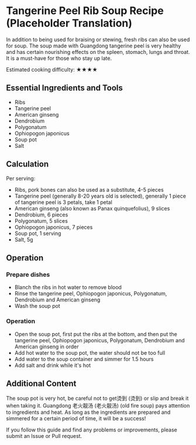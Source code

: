 # Tangerine Peel Rib Soup Recipe (Placeholder Translation)

In addition to being used for braising or stewing, fresh ribs can also be used for soup. The soup made with Guangdong tangerine peel is very healthy and has certain nourishing effects on the spleen, stomach, lungs and throat. It is a must-have for those who stay up late.

Estimated cooking difficulty: ★★★★

## Essential Ingredients and Tools

*   Ribs
*   Tangerine peel
*   American ginseng
*   Dendrobium
*   Polygonatum
*   Ophiopogon japonicus
*   Soup pot
*   Salt

## Calculation

Per serving:

*   Ribs, pork bones can also be used as a substitute, 4-5 pieces
*   Tangerine peel (generally 8-20 years old is selected), generally 1 piece of tangerine peel is 3 petals, take 1 petal
*   American ginseng (also known as Panax quinquefolius), 9 slices
*   Dendrobium, 6 pieces
*   Polygonatum, 5 slices
*   Ophiopogon japonicus, 7 pieces
*   Soup pot, 1 serving
*   Salt, 5g

## Operation

### Prepare dishes

*   Blanch the ribs in hot water to remove blood
*   Rinse the tangerine peel, Ophiopogon japonicus, Polygonatum, Dendrobium and American ginseng
*   Wash the soup pot

### Operation

*   Open the soup pot, first put the ribs at the bottom, and then put the tangerine peel, Ophiopogon japonicus, Polygonatum, Dendrobium and American ginseng in order
*   Add hot water to the soup pot, the water should not be too full
*   Add water to the soup container and simmer for 1.5 hours
*   Add salt and drink while it's hot

## Additional Content

The soup pot is very hot, be careful not to get烫到 (烫到) or slip and break it when taking it.
Guangdong 老火靓汤 (老火靓汤) (old fire soup) pays attention to ingredients and heat. As long as the ingredients are prepared and simmered for a certain period of time, it will be a success!

If you follow this guide and find any problems or improvements, please submit an Issue or Pull request.
